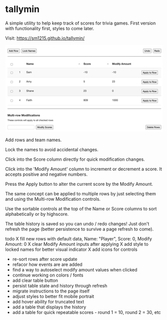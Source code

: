 # tallymin

A simple utility to help keep track of scores for trivia games. First version with functionality first, styles to come later.

Visit: https://sm1215.github.io/tallymin/

![Preview](images/preview.png)

Add rows and team names.

Lock the names to avoid accidental changes.

Click into the Score column directly for quick modification changes.

Click into the 'Modify Amount' column to increment or decrement a score. It accepts positive and negative numbers. 

Press the Apply button to alter the current score by the Modify Amount.

The same concept can be applied to multiple rows by just selecting them and using the Multi-row Modification controls.

Use the sortable controls at the top of the Name or Score columns to sort alphabetically or by highscore.

The table history is saved so you can undo / redo changes! Just don't refresh the page (better persistence to survive a page refresh to come).

todo
  X fill new rows with default data, Name: "Player", Score: 0, Modify Amount: 0
  X clear Modify Amount inputs after applying
  X add style to locked names for better visual indicator
  X add icons for controls
  - re-sort rows after score update
  - refacor how events are are added
  - find a way to autoselect modify amount values when clicked
  - continue working on colors / fonts
  - add clear table button
  - persist table state and history through refresh
  - migrate instructions to the page itself
  - adjust styles to better fit mobile portrait
  - add hover ability for truncated text
  - add a table that displays the history
  - add a table for quick repeatable scores - round 1 = 10, round 2 = 30, etc